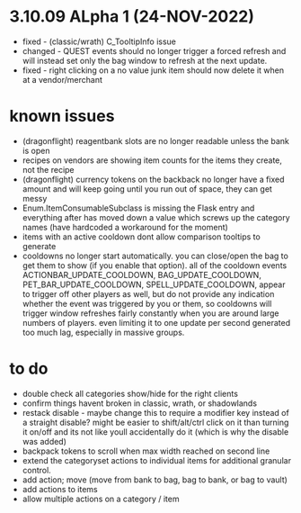 # 3.10.09 ALpha 1 (24-NOV-2022)
 - fixed - (classic/wrath) C_TooltipInfo issue
 - changed - QUEST events should no longer trigger a forced refresh and will instead set only the bag window to refresh at the next update.
 - fixed - right clicking on a no value junk item should now delete it when at a vendor/merchant
 
 
# known issues
 - (dragonflight) reagentbank slots are no longer readable unless the bank is open
 - recipes on vendors are showing item counts for the items they create, not the recipe
 - (dragonflight) currency tokens on the backback no longer have a fixed amount and will keep going until you run out of space, they can get messy
 - Enum.ItemConsumableSubclass is missing the Flask entry and everything after has moved down a value which screws up the category names (have hardcoded a workaround for the moment)
 - items with an active cooldown dont allow comparison tooltips to generate
 - cooldowns no longer start automatically.  you can close/open the bag to get them to show (if you enable that option).  all of the cooldown events ACTIONBAR_UPDATE_COOLDOWN, BAG_UPDATE_COOLDOWN, PET_BAR_UPDATE_COOLDOWN, SPELL_UPDATE_COOLDOWN, appear to trigger off other players as well, but do not provide any indication whether the event was triggered by you or them, so cooldowns will trigger window refreshes fairly constantly when you are around large numbers of players.  even limiting it to one update per second generated too much lag, especially in massive groups.
 
# to do
 - double check all categories show/hide for the right clients
 - confirm things havent broken in classic, wrath, or shadowlands
 - restack disable - maybe change this to require a modifier key instead of a straight disable?  might be easier to shift/alt/ctrl click on it than turning it on/off and its not like youll accidentally do it (which is why the disable was added)
 - backpack tokens to scroll when max width reached on second line
 - extend the categoryset actions to individual items for additional granular control.
 - add action; move (move from bank to bag, bag to bank, or bag to vault)
 - add actions to items
 - allow multiple actions on a category / item
 